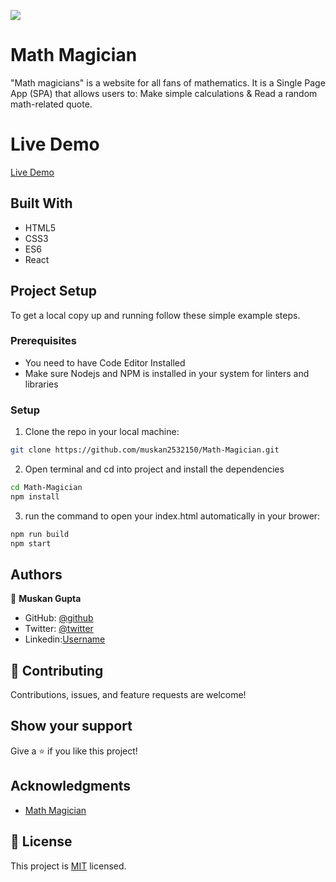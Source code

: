 ![](https://img.shields.io/badge/Microverse-blueviolet)

# Math Magician
"Math magicians" is a website for all fans of mathematics. It is a Single Page App (SPA) that allows users to: Make simple calculations & Read a random math-related quote.

# Live Demo
[Live Demo](https://startling-sopapillas-3680f4.netlify.app/)

## Built With
- HTML5
- CSS3
- ES6
- React

## Project Setup
To get a local copy up and running follow these simple example steps.

### Prerequisites

- You need to have Code Editor Installed
- Make sure Nodejs and NPM is installed in your system for linters and libraries

### Setup
1. Clone the repo in your local machine:
```bash
git clone https://github.com/muskan2532150/Math-Magician.git
```
2. Open terminal and cd into project and install the dependencies
```bash
cd Math-Magician
npm install
```

3. run the command to open your index.html automatically in your brower:
```bash
npm run build
npm start
```

## Authors

👤 **Muskan Gupta**

- GitHub: [@github](https://github.com/muskan2532150)
- Twitter: [@twitter](muskan2532150)
- Linkedin:[Username](https://www.linkedin.com/in/muskan-gupta-869165225/)


## 🤝 Contributing

Contributions, issues, and feature requests are welcome!

## Show your support

Give a ⭐️ if you like this project!

## Acknowledgments
- [Math Magician](https://github.com/microverseinc/curriculum-react-redux/blob/main/math-magicians/sneak_peek.md)

## 📝 License

This project is [MIT](./MIT.md) licensed.
